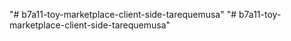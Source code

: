 "# b7a11-toy-marketplace-client-side-tarequemusa" 
"# b7a11-toy-marketplace-client-side-tarequemusa" 
